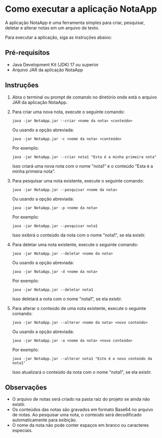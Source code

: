 # Como executar a aplicação NotaApp

A aplicação NotaApp é uma ferramenta simples para criar, pesquisar, deletar e alterar notas em um arquivo de texto. 

Para executar a aplicação, siga as instruções abaixo:

## Pré-requisitos

- Java Development Kit (JDK) 17 ou superior
- Arquivo JAR da aplicação NotaApp

## Instruções

1. Abra o terminal ou prompt de comando no diretório onde está o arquivo JAR da aplicação NotaApp.

2. Para criar uma nova nota, execute o seguinte comando:

   ```
   java -jar NotaApp.jar --criar <nome da nota> <conteúdo>
   ```

   Ou usando a opção abreviada:

   ```
   java -jar NotaApp.jar -c <nome da nota> <conteúdo>
   ```

   Por exemplo:

   ```
   java -jar NotaApp.jar --criar nota1 "Esta é a minha primeira nota"
   ```

   Isso criará uma nova nota com o nome "nota1" e o conteúdo "Esta é a minha primeira nota".

3. Para pesquisar uma nota existente, execute o seguinte comando:

   ```
   java -jar NotaApp.jar --pesquisar <nome da nota>
   ```

   Ou usando a opção abreviada:

   ```
   java -jar NotaApp.jar -p <nome da nota>
   ```

   Por exemplo:

   ```
   java -jar NotaApp.jar --pesquisar nota1
   ```

   Isso exibirá o conteúdo da nota com o nome "nota1", se ela existir.

4. Para deletar uma nota existente, execute o seguinte comando:

   ```
   java -jar NotaApp.jar --deletar <nome da nota>
   ```

   Ou usando a opção abreviada:

   ```
   java -jar NotaApp.jar -d <nome da nota>
   ```

   Por exemplo:

   ```
   java -jar NotaApp.jar --deletar nota1
   ```

   Isso deletará a nota com o nome "nota1", se ela existir.

5. Para alterar o conteúdo de uma nota existente, execute o seguinte comando:

   ```
   java -jar NotaApp.jar --alterar <nome da nota> <novo conteúdo>
   ```

   Ou usando a opção abreviada:

   ```
   java -jar NotaApp.jar -a <nome da nota> <novo conteúdo>
   ```

   Por exemplo:

   ```
   java -jar NotaApp.jar --alterar nota1 "Este é o novo conteúdo da nota1"
   ```

   Isso atualizará o conteúdo da nota com o nome "nota1", se ela existir.

## Observações

- O arquivo de notas será criado na pasta raiz do projeto se ainda não existir.
- Os conteúdos das notas são gravados em formato Base64 no arquivo de notas. Ao pesquisar uma nota, o conteúdo será decodificado automaticamente para exibição.
- O nome da nota não pode conter espaços em branco ou caracteres especiais.
